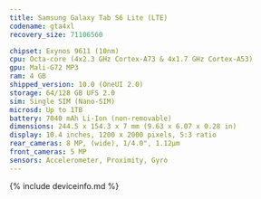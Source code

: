 ```yaml
---
title: Samsung Galaxy Tab S6 Lite (LTE)
codename: gta4xl
recovery_size: 71106560

chipset: Exynos 9611 (10nm)
cpu: Octa-core (4x2.3 GHz Cortex-A73 & 4x1.7 GHz Cortex-A53)
gpu: Mali-G72 MP3
ram: 4 GB
shipped_version: 10.0 (OneUI 2.0)
storage: 64/128 GB UFS 2.0
sim: Single SIM (Nano-SIM)
microsd: Up to 1TB
battery: 7040 mAh Li-Ion (non-removable)
dimensions: 244.5 x 154.3 x 7 mm (9.63 x 6.07 x 0.28 in)
display: 10.4 inches, 1200 x 2000 pixels, 5:3 ratio
rear_cameras: 8 MP, (wide), 1/4.0", 1.12µm
front_cameras: 5 MP
sensors: Accelerometer, Proximity, Gyro
---
```


{% include deviceinfo.md %}
